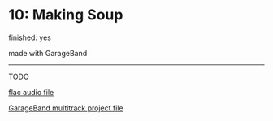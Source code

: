 # 10: Making Soup

finished: yes

made with GarageBand

---
TODO

[flac audio file](files/soup.flac)

[GarageBand multitrack project file](files/soup.band)

